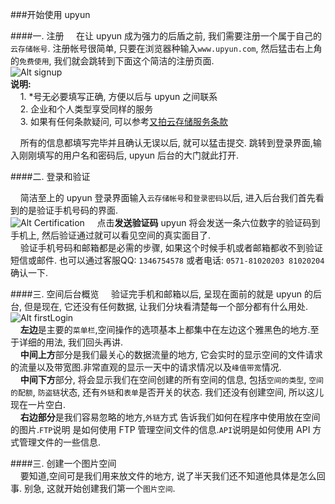 ###开始使用 upyun

####一. 注册
&nbsp;&nbsp;&nbsp;&nbsp;在让 upyun 成为强力的后盾之前, 我们需要注册一个属于自己的```云存储帐号```. 注册帐号很简单, 只要在浏览器种输入```www.upyun.com```, 然后猛击右上角的```免费使用```, 我们就会跳转到下面这个简洁的注册页面.  
 ![Alt signup](http://upyun-blog-pic.b0.upaiyun.com/upyunBlog/signup.png)    
 **说明:**    
 &nbsp;&nbsp;&nbsp;&nbsp;1. *号无必要填写正确, 方便以后与 upyun 之间联系    
 &nbsp;&nbsp;&nbsp;&nbsp;2. 企业和个人类型享受同样的服务    
 &nbsp;&nbsp;&nbsp;&nbsp;3. 如果有任何条款疑问, 可以参考[又拍云存储服务条款](https://www.upyun.com/tos.html)
 
&nbsp;&nbsp;&nbsp;&nbsp;所有的信息都填写完毕并且确认无误以后, 就可以猛击提交. 跳转到登录界面,输入刚刚填写的用户名和密码后, upyun 后台的大门就此打开.    
 
####二. 登录和验证    

&nbsp;&nbsp;&nbsp;&nbsp;简洁至上的 upyun 登录界面输入```云存储帐号```和```登录密码```以后, 进入后台我们首先看到的是验证手机号码的界面.    
![Alt Certification](http://upyun-blog-pic.b0.upaiyun.com/upyunBlog/certification.png)
 &nbsp;&nbsp;&nbsp;&nbsp;点击**发送验证码** upyun 将会发送一条六位数字的验证码到手机上, 然后验证通过就可以看见空间的真实面目了.    
 &nbsp;&nbsp;&nbsp;&nbsp;验证手机号码和邮箱都是必需的步骤, 如果这个时候手机或者邮箱都收不到验证短信或邮件. 也可以通过客服QQ: ```1346754578``` 或者电话: ```0571-81020203 81020204```确认一下.

####三. 空间后台概览
&nbsp;&nbsp;&nbsp;&nbsp;验证完手机和邮箱以后, 呈现在面前的就是 upyun 的后台, 但是现在, 它还没有任何数据, 让我们分块看清楚每一个部分都有什么用处.    
![Alt firstLogin](http://upyun-blog-pic.b0.upaiyun.com/upyunBlog/firstLogin.png)    
&nbsp;&nbsp;&nbsp;&nbsp;**左边**是主要的```菜单栏```,空间操作的选项基本上都集中在左边这个雅黑色的地方.至于详细的用法, 我们回头再讲.     
&nbsp;&nbsp;&nbsp;&nbsp;**中间上方**部分是我们最关心的数据流量的地方, 它会实时的显示空间的文件请求的流量以及带宽图.非常直观的显示一天中的请求情况以及```峰值带宽```情况.    
&nbsp;&nbsp;&nbsp;&nbsp;**中间下方**部分, 将会显示我们在空间创建的所有空间的信息, 包括```空间的类型```, ```空间的配额```, ```防盗链```状态, 还有```外链```和```表单```是否开关的状态. 我们还没有创建空间, 所以这儿现在一片空白.    
&nbsp;&nbsp;&nbsp;&nbsp;**右边部分**是我们容易忽略的地方,```外链```方式 告诉我们如何在程序中使用放在空间的图片.```FTP```说明 是如何使用 FTP 管理空间文件的信息.```API```说明是如何使用 API 方式管理文件的一些信息.

####三. 创建一个图片空间    
&nbsp;&nbsp;&nbsp;&nbsp;要知道,空间可是我们用来放文件的地方, 说了半天我们还不知道他具体是怎么回事. 别急, 这就开始创建我们第一个```图片空间```.    
&nbsp;&nbsp;&nbsp;&nbsp;